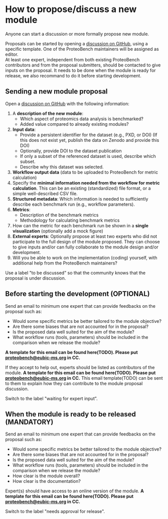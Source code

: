 # How to propose/discuss a new module

Anyone can start a discussion or more formally propose new module.

Proposals can be started by opening a [discussion on GitHub](https://github.com/orgs/Proteobench/discussions/new?category=potential-new-module-to-discuss), using a specific template. One of the ProteoBench maintainers will be assigned as editor.  
At least one expert, independent from both existing ProteoBench contributors and from the proposal submitters, should be contacted to give inputs on the proposal. It needs to be done when the module is ready for release, we also recommand to do it before starting development.

## Sending a new module proposal

Open a [discussion on GitHub](https://github.com/orgs/Proteobench/discussions/new?category=potential-new-module-to-discuss) with the following information:

1. A **description of the new module**:
    - Which aspect of proteomics data analysis is benchmarked?
    - Added value compared to already existing modules?
2. **Input data**:
    - Provide a persistent identifier for the dataset (e.g., PXD, or DOI) (If this does not exist yet, publish the data on Zenodo and provide this DOI)
    - Optionally, provide DOI to the dataset publication
    - If only a subset of the referenced dataset is used, describe which subset.
    - Describe why this dataset was selected.
3. **Workflow output data** (data to be uploaded to ProteoBench for metric calculation)
4. Specify the **minimal information needed from the workflow for metric calculation**. This can be an existing (standardized) file format, or a simple well-described CSV file.
5. **Structured metadata**: Which information is needed to sufficiently describe each benchmark run (e.g., workflow parameters).
6. **Metrics**:
    - Description of the benchmark metrics
    - Methodology for calculating benchmark metrics
7. How can the metric for each benchmark run be shown in a **single visualization** (optionally add a mock figure)
8. **External experts**: Optionally propose at least two experts who did not participate to the full design of the module proposed. They can choose to give inputs and/or can fully collaborate to the module design and/or development.
9. Will you be able to work on the implementation (coding) yourself, with additional help from the ProteoBench maintainers?

Use a label "to be discussed" so that the community knows that the proposal is under discussion.

## Before starting the development (OPTIONAL)

Send an email to minimum one expert that can provide feedbacks on the proposal such as:

* Would some specific metrics be better tailored to the module objective?
* Are there some biases that are not accounted for in the proposal?
* Is the proposed data well suited for the aim of the module?
* What workflow runs (tools, parameters) should be included in the comparison when we release the module?

**A template for this email can be found here(TODO). Please put proteobench@eubic-ms.org in CC.**

If they accept to help out, experts should be listed as contributors of the module. 
**A template for this email can be found here(TODO). Please put proteobench@eubic-ms.org in CC.**
This email template(TODO) can be sent to them to explain how they can contribute to the module proposal discussion. 

Switch to the label "waiting for expert input".

## When the module is ready to be released (MANDATORY)

Send an email to minimum one expert that can provide feedbacks on the proposal such as:

* Would some specific metrics be better tailored to the module objective?
* Are there some biases that are not accounted for in the proposal?
* Is the proposed data well suited for the aim of the module?
* What workflow runs (tools, parameters) should be included in the comparison when we release the module?
* How clear is the module overall?
* How clear is the documentation?

Expert(s) should have access to an online version of the module. 
**A template for this email can be found here(TODO). Please put proteobench@eubic-ms.org in CC.**

Switch to the label "needs approval for release".